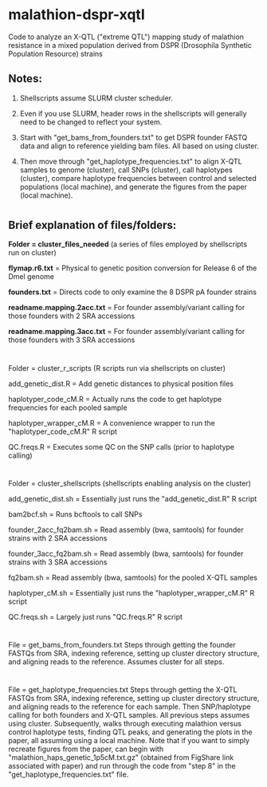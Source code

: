 # malathion-dspr-xqtl
Code to analyze an X-QTL ("extreme QTL") mapping study of malathion resistance in a mixed population derived from DSPR (Drosophila Synthetic Population Resource) strains

## Notes:

1. Shellscripts assume SLURM cluster scheduler.

2. Even if you use SLURM, header rows in the shellscripts will generally need to be changed to reflect your system.

3. Start with "get_bams_from_founders.txt" to get DSPR founder FASTQ data and align to reference yielding bam files. All based on using cluster.

4. Then move through "get_haplotype_frequencies.txt" to align X-QTL samples to genome (cluster), call SNPs (cluster), call haplotypes (cluster), compare haplotype frequencies between control and selected populations (local machine), and generate the figures from the paper (local machine).

#

## Brief explanation of files/folders:

**Folder = cluster_files_needed** (a series of files employed by shellscripts run on cluster)

**flymap.r6.txt** = Physical to genetic position conversion for Release 6 of the Dmel genome

**founders.txt** = Directs code to only examine the 8 DSPR pA founder strains

**readname.mapping.2acc.txt** = For founder assembly/variant calling for those founders with 2 SRA accessions

**readname.mapping.3acc.txt** = For founder assembly/variant calling for those founders with 3 SRA accessions

#

Folder = cluster_r_scripts (R scripts run via shellscripts on cluster)

add_genetic_dist.R = Add genetic distances to physical position files

haplotyper_code_cM.R = Actually runs the code to get haplotype frequencies for each pooled sample

haplotyper_wrapper_cM.R = A convenience wrapper to run the "haplotyper_code_cM.R" R script

QC.freqs.R = Executes some QC on the SNP calls (prior to haplotype calling)

#

Folder = cluster_shellscripts (shellscripts enabling analysis on the cluster)

add_genetic_dist.sh = Essentially just runs the "add_genetic_dist.R" R script

bam2bcf.sh = Runs bcftools to call SNPs

founder_2acc_fq2bam.sh = Read assembly (bwa, samtools) for founder strains with 2 SRA accessions

founder_3acc_fq2bam.sh = Read assembly (bwa, samtools) for founder strains with 3 SRA accessions

fq2bam.sh = Read assembly (bwa, samtools) for the pooled X-QTL samples

haplotyper_cM.sh = Essentially just runs the "haplotyper_wrapper_cM.R" R script

QC.freqs.sh = Largely just runs "QC.freqs.R" R script

#

File = get_bams_from_founders.txt
Steps through getting the founder FASTQs from SRA, indexing reference, setting up cluster directory structure, and aligning reads to the reference. Assumes cluster for all steps.

#

File = get_haplotype_frequencies.txt
Steps through getting the X-QTL FASTQs from SRA, indexing reference, setting up cluster directory structure, and aligning reads to the reference for each sample. Then SNP/haplotype calling for both founders and X-QTL samples. All previous steps assumes using cluster. Subsequently, walks through executing malathion versus control haplotype tests, finding QTL peaks, and generating the plots in the paper, all assuming using a local machine. Note that if you want to simply recreate figures from the paper, can begin with "malathion_haps_genetic_1p5cM.txt.gz" (obtained from FigShare link associated with paper) and run through the code from "step 8" in the "get_haplotype_frequencies.txt" file.
